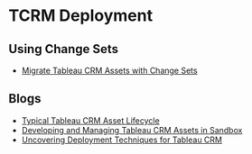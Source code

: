 # TCRM Deployment

## Using Change Sets
- [Migrate Tableau CRM Assets with Change Sets](https://help.salesforce.com/s/articleView?id=sf.bi_packaging_migrate.htm&type=5)

## Blogs
- [Typical Tableau CRM Asset Lifecycle](https://www.salesforceblogger.com/2021/06/21/typical-tableau-crm-asset-lifecycle/)
- [Developing and Managing Tableau CRM Assets in Sandbox](https://www.salesforceblogger.com/2021/06/21/developing-and-managing-tableau-crm-assets-in-sandbox/)
- [Uncovering Deployment Techniques for Tableau CRM](https://www.salesforceblogger.com/2020/06/15/uncovering-deployment-techniques-for-einstein-analytics/)
